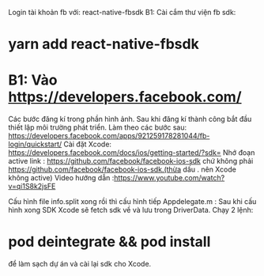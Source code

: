 Login tài khoản fb với: react-native-fbsdk
B1: Cài cắm thư viện fb sdk:

# yarn add react-native-fbsdk

# B1: Vào https://developers.facebook.com/

Các bước đăng kí trong phần hình ảnh.
Sau khi đăng kí thành công bắt đầu thiết lập môi trường phát triển.
Làm theo các bước sau:
https://developers.facebook.com/apps/921259178281044/fb-login/quickstart/
Cài đặt Xcode:
https://developers.facebook.com/docs/ios/getting-started/?sdk=
Nhớ đoạn active link : https://github.com/facebook/facebook-ios-sdk chứ không phải https://github.com/facebook/facebook-ios-sdk.(thừa dấu . nên Xcode không active)
Video hướng dẫn :https://www.youtube.com/watch?v=qi1S8k2jsFE

Cấu hình file info.split xong rồi thì cấu hình tiếp Appdelegate.m :
Sau khi cấu hình xong SDK Xcode sẽ fetch sdk về và lưu trong DriverData.
Chạy 2 lệnh:

# pod deintegrate && pod install

để làm sạch dự án và cài lại sdk cho Xcode.
